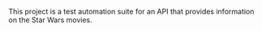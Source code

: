 This project is a test automation suite for an API that provides information on the Star Wars movies.
